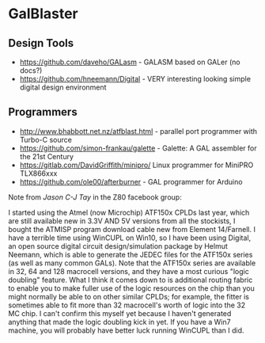 # GalBlaster
## Design Tools

 * https://github.com/daveho/GALasm - GALASM based on GALer (no docs?)
 * https://github.com/hneemann/Digital - VERY interesting looking simple digital design environment

## Programmers

 * http://www.bhabbott.net.nz/atfblast.html - parallel port programmer with Turbo-C source
 * https://github.com/simon-frankau/galette - Galette: A GAL assembler for the 21st Century
 * https://gitlab.com/DavidGriffith/minipro/ Linux programmer for MiniPRO TLX866xxx
 * https://github.com/ole00/afterburner - GAL programmer for Arduino


Note from *Jason C-J Tay* in the Z80 facebook group:

I started using the Atmel (now Microchip) ATF150x CPLDs last year, which are still available new in 3.3V AND 5V versions from all the stockists, I bought the ATMISP program download cable new from Element 14/Farnell. I have a terrible time using WinCUPL on Win10, so I have been using Digital, an open source digital circuit design/simulation package by Helmut Neemann, which is able to generate the JEDEC files for the ATF150x series (as well as many common GALs). Note that the ATF150x series are available in 32, 64 and 128 macrocell versions, and they have a most curious "logic doubling" feature. What I think it comes down to is additional routing fabric to enable you to make fuller use of the logic resources on the chip than you might normally be able to on other similar CPLDs; for example, the fitter is sometimes able to fit more than 32 macrocell's worth of logic into the 32 MC chip. I can't confirm this myself yet because I haven't generated anything that made the logic doubling kick in yet. If you have a Win7 machine, you will probably have better luck running WinCUPL than I did.
